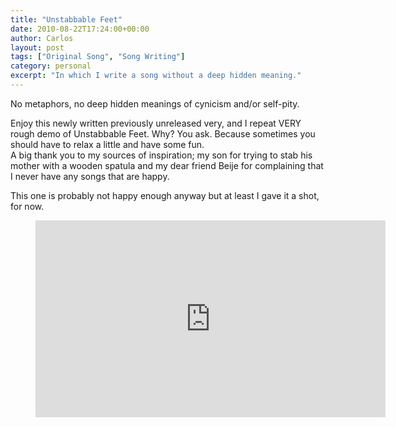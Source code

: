 ```yaml
---
title: "Unstabbable Feet"
date: 2010-08-22T17:24:00+00:00
author: Carlos
layout: post
tags: ["Original Song", "Song Writing"]
category: personal
excerpt: "In which I write a song without a deep hidden meaning."
---
```

No metaphors, no deep hidden meanings of cynicism and/or self-pity.

Enjoy this newly written previously unreleased very, and I repeat VERY rough demo of Unstabbable Feet. Why? You ask. Because sometimes you should have to relax a little and have some fun.  
A big thank you to my sources of inspiration; my son for trying to stab his mother with a wooden spatula and my dear friend Beije for complaining that I never have any songs that are happy.

This one is probably not happy enough anyway but at least I gave it a shot, for now.

<figure class="media-video">
    <iframe width="560" height="315" src="https://www.youtube.com/embed/Yk9n-1irOMw" frameborder="0" allowfullscreen></iframe>
</figure>